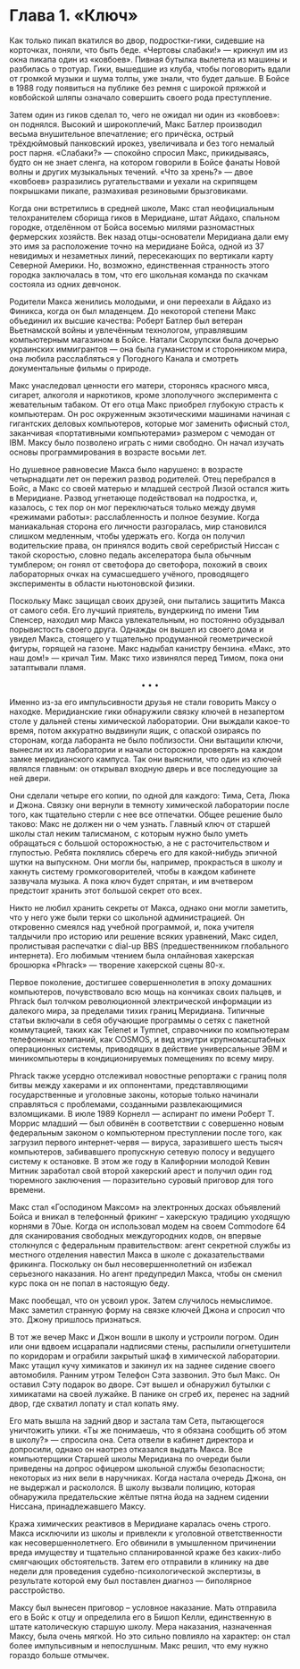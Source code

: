 # Глава 1. «Ключ»

Как только пикап вкатился во двор, подростки-гики, сидевшие на корточках, поняли, что быть беде. «Чертовы слабаки!» — крикнул им из окна пикапа один из «ковбоев». Пивная бутылка вылетела из машины и разбилась о тротуар. Гики, вышедшие из клуба, чтобы поговорить вдали от громкой музыки и шума толпы, уже знали, что будет дальше. В Бойсе в 1988 году появиться на публике без ремня с широкой пряжкой и ковбойской шляпы означало совершить своего рода преступление.

Затем один из гиков сделал то, чего не ожидал ни один из «ковбоев»: он поднялся. Высокий и широкоплечий, Макс Батлер производил весьма внушительное впечатление; его причёска, острый трёхдюймовый панковский ирокез, увеличивала и без того немалый рост парня. «Слабаки?» — спокойно спросил Макс, прикидываясь, будто он не знает сленга, на котором говорили в Бойсе фанаты Новой волны и других музыкальных течений. «Что за хрень?» — двое «ковбоев» разразились ругательствами и уехали на скрипящем покрышками пикапе, размахивая резиновыми брызговиками.

Когда они встретились в средней школе, Макс стал неофициальным телохранителем сборища гиков в Меридиане, штат Айдахо, спальном городке, отделённом от Бойса восемью милями разномастных фермерских хозяйств. Век назад отцы-основатели Меридиана дали ему это имя за расположение точно на меридиане Бойса, одной из 37 невидимых и незаметных линий, пересекающих по вертикали карту Северной Америки. Но, возможно, единственная странность этого городка заключалась в том, что его школьная команда по скачкам состояла из одних девчонок.

Родители Макса женились молодыми, и они переехали в Айдахо из Финикса, когда он был младенцем. До некоторой степени Макс объединил их высшие качества: Роберт Батлер был ветеран Вьетнамской войны и увлечённым технологом, управлявшим компьютерным магазином в Бойсе. Натали Скорупски была дочерью украинских иммигрантов — она была гуманистом и сторонником мира, она любила расслабляться у Погодного Канала и смотреть документальные фильмы о природе.

Макс унаследовал ценности его матери, сторонясь красного мяса, сигарет, алкоголя и наркотиков, кроме злополучного эксперимента с жевательным табаком. От его отца Макс приобрел глубокую страсть к компьютерам. Он рос окруженным экзотическими машинами начиная с гигантских деловых компьютеров, которые мог заменить офисный стол, заканчивая «портативными компьютерами» размером с чемодан от IBM. Максу было позволено играть с ними свободно. Он начал изучать основы программирования в возрасте восьми лет.

Но душевное равновесие Макса было нарушено: в возрасте четырнадцати лет он пережил развод родителей. Отец перебрался в Бойс, а Макс со своей матерью и младшей сестрой Лизой остался жить в Меридиане. Развод угнетающе подействовал на подростка, и, казалось, с тех пор он мог переключаться только между двумя «режимами работы»: расслабленность и полное безумие. Когда маниакальная сторона его личности разгоралась, мир становился слишком медленным, чтобы удержать его. Когда он получил водительские права, он принялся водить свой серебристый Ниссан с такой скоростью, словно педаль акселератора была обычным тумблером; он гонял от светофора до светофора, похожий в своих лабораторных очках на сумасшедшего учёного, проводящего эксперименты в области ньютоновской физики.

Поскольку Макс защищал своих друзей, они пытались защитить Макса от самого себя. Его лучший приятель, вундеркинд по имени Тим Спенсер, находил мир Макса увлекательным, но постоянно обуздывал порывистость своего друга. Однажды он вышел из своего дома и увидел Макса, стоящего у тщательно продуманной геометрической фигуры, горящей на газоне. Макс надыбал канистру бензина. «Макс, это наш дом!» — кричал Тим. Макс тихо извинялся перед Тимом, пока они затаптывали пламя.

<p align="center" style="text-align: center;">• • •</p>

Именно из-за его импульсивности друзья не стали говорить Максу о находке. Меридианские гики обнаружили связку ключей в незапертом столе у дальней стены химической лаборатории. Они выждали какое-то время, потом аккуратно выдвинули ящик, с опаской озираясь по сторонам, когда лаборанта не было поблизости. Они вытащили ключи, вынесли их из лаборатории и начали осторожно проверять на каждом замке меридианского кампуса. Так они выяснили, что один из ключей являлся главным: он открывал входную дверь и все последующие за ней двери.

Они сделали четыре его копии, по одной для каждого: Тима, Сета, Люка и Джона. Связку они вернули в темноту химической лаборатории после того, как тщательно стерли с нее все отпечатки. Общее решение было таково: Макс не должен ни о чем узнать. Главный ключ от старшей школы стал неким талисманом, с которым нужно было уметь обращаться с большой осторожностью, а не с расточительством и глупостью. Ребята поклялись сберечь его для какой-нибудь эпичной шутки на выпускном. Они могли бы, например, прокрасться в школу и хакнуть систему громкоговорителей, чтобы в каждом кабинете зазвучала музыка. А пока ключ будет спрятан, и им вчетвером предстоит хранить этот большой секрет ото всех.

Никто не любил хранить секреты от Макса, однако они могли заметить, что у него уже были терки со школьной администрацией. Он откровенно смеялся над учебной программой, и, пока учителя талдычили про историю или решение всяких уравнений, Макс сидел, пролистывая распечатки с dial-up BBS (предшественником глобального интернета). Его любимым чтением была онлайновая хакерская брошюрка «Phrack» — творение хакерской сцены 80-х.

Первое поколение, достигшее совершеннолетия в эпоху домашних компьютеров, почувствовало всю мощь на кончиках своих пальцев, и Phrack был толчком революционной электрической информации из далекого мира, за пределами тихих границ Меридиана. Типичные статьи включали в себя обучающие программы о сетях с пакетной коммутацией, таких как Telenet и Tymnet, справочники по компьютерам телефонных компаний, как COSMOS, и вид изнутри крупномасштабных операционных системы, приводящих в действие универсальные ЭВМ и миникомпьютеры в кондиционируемых помещениях по всему миру.

Phrack также усердно отслеживал новостные репортажи с границ поля битвы между хакерами и их оппонентами, представляющими государственные и уголовные законы, которые только начинали справляться с проблемами, созданными развлекающимися взломщиками. В июле 1989 Корнелл — аспирант по имени Роберт Т. Моррис младший — был обвинён в соответствии с совершенно новым федеральным законом о компьютерном преступлении после того, как загрузил первого интернет-червя — вируса, заразившего шесть тысяч компьютеров, забивавшего пропускную сетевую полосу и ведущего систему к остановке. В этом же году в Калифорнии молодой Кевин Митник заработал свой второй хакерский арест и получил один год тюремного заключения — поразительно суровый приговор для того времени.

Макс стал «Господином Максом» на электронных досках объявлений Бойса и вникал в телефонный фрикинг – хакерскую традицию уходящую корнями в 70ые. Когда он использовал модем на своем Commodore 64 для сканирования свободных междугородних кодов, он впервые столкнулся с федеральным правительством: агент секретной службы из местного отделения навестил Макса в школе с доказательствами фрикинга. Поскольку он был несовершеннолетний он избежал серьезного наказания. Но агент предупредил Макса, чтобы он сменил курс пока он не попал в настоящую беду.

Макс пообещал, что он усвоил урок. Затем случилось немыслимое. Макс заметил странную форму на связке ключей Джона и спросил что это. Джону пришлось признаться.

В тот же вечер Макс и Джон вошли в школу и устроили погром. Один или они вдвоем исцарапали надписями стены, распылили огнетушители по коридорам и ограбили закрытый шкаф в химической лаборатории. Макс утащил кучу химикатов и закинул их на заднее сидение своего автомобиля. Ранним утром Телефон Сэта зазвонил. Это был Макс. Он оставил Сэту подарок во дворе. Сэт вышел и обнаружил бутылки с химикатами на своей лужайке. В панике он сгреб их, перенес на задний двор, где схватил лопату и стал копать яму.

Его мать вышла на задний двор и застала там Сета, пытающегося уничтожить улики. «Ты же понимаешь, что я обязана сообщить об этом в школу?» — спросила она. Сета отвели в кабинет директора и допросили, однако он наотрез отказался выдать Макса. Все компьютерщики Старшей школы Меридиана по очереди были приведены на допрос офицером школьной службы безопасности; некоторых из них вели в наручниках. Когда настала очередь Джона, он не выдержал и раскололся. В школу вызвали полицию, которая обнаружила предательские жёлтые пятна йода на заднем сидении Ниссана, принадлежавшего Максу.

Кража химических реактивов в Меридиане каралась очень строго. Макса исключили из школы и привлекли к уголовной ответственности как несовершеннолетнего. Его обвинили в умышленном причинении вреда имуществу и тщательно спланированной краже без каких-либо смягчающих обстоятельств. Затем его отправили в клинику на две недели для проведения судебно-психологической экспертизы, в результате которой ему был поставлен диагноз — биполярное расстройство.

Максу был вынесен приговор – условное наказание. Мать отправила его в Бойс к отцу и определила его в Бишоп Келли, единственную в штате католическую старшую школу. Мера наказания, назначенная Максу, была очень мягкой. Но это сильно повлияло на характер: он стал более импульсивным и непослушным. Макс решил, что ему нужно гораздо больше отмычек.

